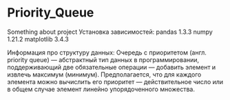 # Priority_Queue 
Something about project
Установка зависимостей:
pandas 1.3.3
numpy 1.21.2
matplotlib 3.4.3

Информация про структуру данных:
Очередь с приоритетом (англ. priority queue) — абстрактный тип данных в программировании, поддерживающий две обязательные операции — добавить элемент и извлечь максимум (минимум).
Предполагается, что для каждого элемента можно вычислить его приоритет — действительное число или в общем случае элемент линейно упорядоченного множества.
